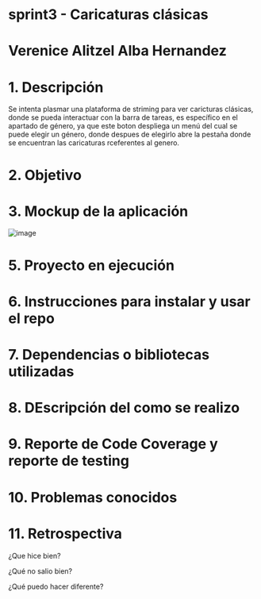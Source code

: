 # sprint3 - Caricaturas clásicas
# Verenice Alitzel Alba Hernandez
# 1. Descripción
Se intenta plasmar una plataforma de striming para ver caricturas clásicas, donde se pueda interactuar con la barra de tareas, es específico en el apartado de género, ya que este boton despliega un menú del cual se puede elegir un género, donde despues de elegirlo abre la pestaña donde se encuentran las caricaturas rceferentes al genero.

# 2. Objetivo

# 3. Mockup de la aplicación
![image](https://github.com/user-attachments/assets/366a22b8-1157-4c57-8dbc-623dc75f7552)

# 5. Proyecto en ejecución

# 6. Instrucciones para instalar y usar el repo

# 7. Dependencias o bibliotecas utilizadas

# 8. DEscripción del como se realizo

# 9. Reporte de Code Coverage y reporte de testing

# 10. Problemas conocidos

# 11. Retrospectiva
¿Que hice bien?

¿Qué no salio bien?

¿Qué puedo hacer diferente?
      
